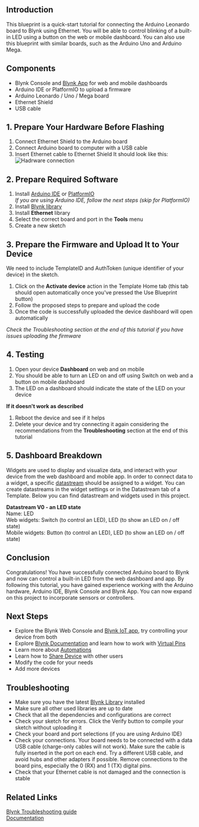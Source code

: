 ## Introduction

This blueprint is a quick-start tutorial for connecting the Arduino Leonardo board to Blynk using Ethernet. You will be able to control blinking of a built-in LED using a button on the web or mobile dashboard. You can also use this blueprint with similar boards, such as the Arduino Uno and Arduino Mega.

## Components 

* Blynk Console and [Blynk App](https://docs.blynk.io/en/downloads/blynk-apps-for-ios-and-android) for web and mobile dashboards
* Arduino IDE or PlatformIO to upload a firmware
* Arduino Leonardo / Uno / Mega board
* Ethernet Shield
* USB cable


## 1. Prepare Your Hardware Before Flashing

1. Connect Ethernet Shield to the Arduino board
2. Connect Arduino board to computer with a USB cable
3. Insert Ethernet cable to Ethernet Shield
It should look like this:  
![Hadrware connection](https://raw.githubusercontent.com/blynkkk/blueprints/main/LeonardoEthernetBlink/images/37-4.jpg)

## 2. Prepare Required Software

1. Install [Arduino IDE](https://www.arduino.cc/en/software) or [PlatformIO](https://platformio.org/install)  
_If you are using Arduino IDE, follow the next steps (skip for PlatformIO)_
2. Install [Blynk library](https://docs.blynk.io/en/blynk-library-firmware-api/installation)
3. Install **Ethernet** library
4. Select the correct board and port in the **Tools** menu
5. Create a new sketch


## 3. Prepare the Firmware and Upload It to Your Device

We need to include TemplateID and AuthToken (unique identifier of your device) in the sketch.

1. Click on the **Activate device** action in the Template Home tab (this tab should open automatically once you've pressed the Use Blueprint button)
2. Follow the proposed steps to prepare and upload the code
3. Once the code is successfully uploaded the device dashboard will open automatically

_Check the Troubleshooting section at the end of this tutorial if you have issues uploading the firmware_

## 4. Testing
1. Open your device **Dashboard** on web and on mobile
2. You should be able to turn an LED on and off using Switch on web and a button on mobile dashboard
3. The LED on a dashboard should indicate the state of the LED on your device  

**If it doesn't work as described**
1. Reboot the device and see if it helps
2. Delete your device and try connecting it again considering the recommendations from the **Troubleshooting** section at the end of this tutorial 

## 5. Dashboard Breakdown 
Widgets are used to display and visualize data, and interact with your device from the web dashboard and mobile app. In order to connect data to a widget, a specific [datastream](https://docs.blynk.io/en/getting-started/using-virtual-pins-to-control-physical-devices) should be assigned to a widget. You can create datastreams in the widget settings or in the Datastream tab of a Template. Below you can find datastream and widgets used in this project. 

**Datastream V0 - an LED state**  
Name: LED  
Web widgets: Switch (to control an LED), LED (to show an LED on / off state)  
Mobile widgets: Button (to control an LED), LED (to show an LED on / off state)

## Conclusion
Congratulations! You have successfully connected Arduino board to Blynk and now can control a built-in LED from the web dashboard and app. By following this tutorial, you have gained experience working with the Arduino hardware, Arduino IDE, Blynk Console and Blynk App. You can now expand on this project to incorporate sensors or controllers.

## Next Steps

* Explore the Blynk Web Console and [Blynk IoT app](https://docs.blynk.io/en/downloads/blynk-apps-for-ios-and-android), try controlling your device from both
* Explore [Blynk Documentation](https://docs.blynk.io/en/) and learn how to work with [Virtual Pins](https://docs.blynk.io/en/getting-started/using-virtual-pins-to-control-physical-devices)
* Learn more about [Automations](https://docs.blynk.io/en/concepts/automations)
* Learn how to [Share Device](https://docs.blynk.io/en/concepts/users) with other users
* Modify the code for your needs
* Add more devices


## Troubleshooting

* Make sure you have the latest [Blynk Library](https://docs.blynk.io/en/blynk-library-firmware-api/installation) installed
* Make sure all other used libraries are up to date
* Check that all the dependencies and configurations are correct
* Check your sketch for errors. Click the Verify button to compile your sketch without uploading it
* Check your board and port selections (if you are using Arduino IDE)
* Check your connections. Your board needs to be connected with a data USB cable (charge-only cables will not work). Make sure the cable is fully inserted in the port on each end. Try a different USB cable, and avoid hubs and other adapters if possible. Remove connections to the board pins, especially the 0 (RX) and 1 (TX) digital pins.
* Check that your Ethernet cable is not damaged and the connection is stable

## Related Links
[Blynk Troubleshooting guide](https://docs.blynk.io/en/troubleshooting/general-issues)  
[Documentation](https://docs.blynk.io/en/)
